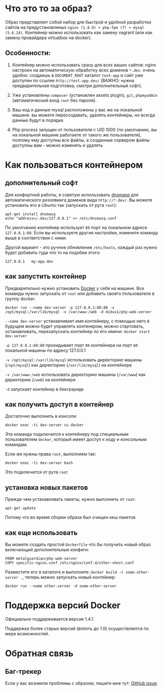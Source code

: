 # Что это то за образ?

Образ представляет собой набор для быстрой и удобной разработки сайтов на предустановленых
`nginx (1.8.0) + php-fpm (7) + mysql (5.6.24)`. Контейнер можно использовать как замену vagrant 
(или как замену провайдера virtualbox на docker).

## Особенности:

1. Контейнер можно использовать сразу для всех ваших сайтов: nginx настроен на автоматическую
обработку всех доменов `*.dev`. очень удобно: создаешь в `DOCUMENT_ROOT` каталог `test-app` и сайт
уже доступен по ссылке `http://test-app.dev/` (ВАЖНО: нужна предварительная подготовка, смотри дополнительный софт).

2. Уже установлены `composer` (установлен assets plugin), `git`, `phpmyadmin` (автоматический вход `root` без пароля).

3. Ваш код и данные mysql расположены у вас же на локальной машине. вы можете пересоздавать, удалять контейнеры,
но всегда данные будут в порядке.

4. Php process запущен от пользователя с UID 1000 (по умолчанию, вы на локальной машине работаете от такого же пользователя),
поэтому ему доступны все файлы, а созданные сервером файлы доступны вам - можно изменять и удалять

# Как пользоваться контейнером

## дополнительный софт

Для конфортной работы, я советую использовать [dnsmasq](https://ru.wikipedia.org/wiki/Dnsmasq) для автоматического 
резолвинга доменов вида `http://*.dev/`. Вы можете установить его в Ubuntu так (запускать от рута `root`):

    apt-get install dnsmasq
    echo "address=/.dev/127.0.0.1" >> /etc/dnsmasq.conf

По умолчанию контейнер использует `80` порт на локальном адресе `127.0.0.1:80`. Если вы используете другие настройки,
измените команду выше в соответствии с ними.

Другой вариант - это ручное обновление `/etc/hosts`, каждый раз нужно будет добавить туда что то на подобии этого:

    127.0.0.1   my-app.dev

## как запустить контейнер

Предварительно нужно установить [Docker](https://www.docker.com/) у себя на машине. Все команды нужно запускать от 
`root` или добавить своего пользователя в группу docker. 

    docker run --name dev-server -p 127.0.0.1:80:80 -v /opt/mysql:/var/lib/mysql -v /var/www:/web -d didux1/php-web-server

`--name dev-server` устанавливает имя контейнеру, с помощью него в будущем можно будет управлять контенером, 
можно стартовать, останавливать, перезапускать контейнер по его имени: `docker start dev-server`

`-p 127.0.0.1:80:80` прокидывает порт `80` контейнера на порт `80` локальной машины по адресу 127.0.0.1

`-v /opt/mysql:/var/lib/mysql` использовать директорию машины (`/opt/mysql`) как директорию (`/var/lib/mysql`) на контейнере

`-v /var/www:/web` использовать директорию машины (`/var/www`) как дерикторию (`/web`) на контейнере

`-d` запускает контейнер в бекграунде

## как получить доступ в контейнер

Достаточно выполнить в консоли:

    docker exec -ti dev-server su docker

Эта команда подключится к контейнеру под специальным пользователем `docker`, который имеет доступ к коду и консольным 
командам.

Если же нужны права `root`, выполняем так:

    docker exec -ti dev-server bash

Это подключится от рута `root`

## установка новых пакетов

Прежде чем устанавливать пакеты, нужно выполнить от `root`:

    apt-get update

Потому что во время сборки образа был очищен кеш пакетов

## как еще использовать

Вы можете создать простой `Dockerfile` что бы получить новый образ включающий дополнительные конфиги:

    FROM metalguardian/php-web-server
    COPY specific-nginx.conf /etc/nginx/conf.d/other-vhost.conf

Разместите его в каталоге и выполните: `docker build -t some-other-server .`, теперь можно запускать новый
контейнер:

    docker run --name other-server -d some-other-server

# Поддержка версий Docker

Официально поддерживается версия 1.4.1.

Поддержка более старых версий (вплоть до 1.0) осуществляется по мере возможностей.

# Обратная связь

## Баг-трекер

Если у вас возникли проблемы с образом, пишите мне тут: [GitHub issue](https://github.com/metalguardian/docker-webserver/issues).
